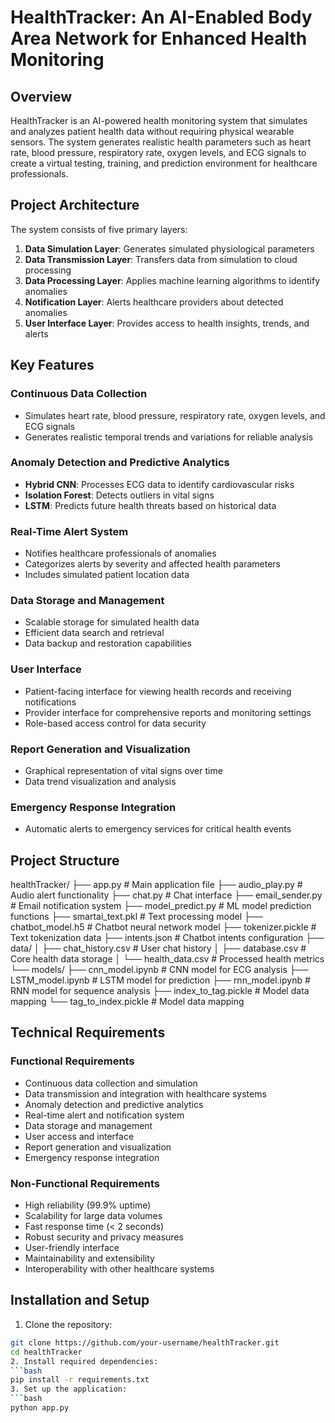 # HealthTracker: An AI-Enabled Body Area Network for Enhanced Health Monitoring

## Overview

HealthTracker is an AI-powered health monitoring system that simulates and analyzes patient health data without requiring physical wearable sensors. The system generates realistic health parameters such as heart rate, blood pressure, respiratory rate, oxygen levels, and ECG signals to create a virtual testing, training, and prediction environment for healthcare professionals.

## Project Architecture

The system consists of five primary layers:

1. **Data Simulation Layer**: Generates simulated physiological parameters
2. **Data Transmission Layer**: Transfers data from simulation to cloud processing
3. **Data Processing Layer**: Applies machine learning algorithms to identify anomalies
4. **Notification Layer**: Alerts healthcare providers about detected anomalies
5. **User Interface Layer**: Provides access to health insights, trends, and alerts

## Key Features

### Continuous Data Collection
- Simulates heart rate, blood pressure, respiratory rate, oxygen levels, and ECG signals
- Generates realistic temporal trends and variations for reliable analysis

### Anomaly Detection and Predictive Analytics
- **Hybrid CNN**: Processes ECG data to identify cardiovascular risks
- **Isolation Forest**: Detects outliers in vital signs
- **LSTM**: Predicts future health threats based on historical data

### Real-Time Alert System
- Notifies healthcare professionals of anomalies
- Categorizes alerts by severity and affected health parameters
- Includes simulated patient location data

### Data Storage and Management
- Scalable storage for simulated health data
- Efficient data search and retrieval
- Data backup and restoration capabilities

### User Interface
- Patient-facing interface for viewing health records and receiving notifications
- Provider interface for comprehensive reports and monitoring settings
- Role-based access control for data security

### Report Generation and Visualization
- Graphical representation of vital signs over time
- Data trend visualization and analysis

### Emergency Response Integration
- Automatic alerts to emergency services for critical health events

## Project Structure
healthTracker/
├── app.py                   # Main application file
├── audio_play.py            # Audio alert functionality
├── chat.py                  # Chat interface
├── email_sender.py          # Email notification system
├── model_predict.py         # ML model prediction functions
├── smartai_text.pkl         # Text processing model
├── chatbot_model.h5         # Chatbot neural network model
├── tokenizer.pickle         # Text tokenization data
├── intents.json             # Chatbot intents configuration
├── data/
│   ├── chat_history.csv     # User chat history
│   ├── database.csv         # Core health data storage
│   └── health_data.csv      # Processed health metrics
└── models/
├── cnn_model.ipynb      # CNN model for ECG analysis
├── LSTM_model.ipynb     # LSTM model for prediction
├── rnn_model.ipynb      # RNN model for sequence analysis
├── index_to_tag.pickle  # Model data mapping
└── tag_to_index.pickle  # Model data mapping

## Technical Requirements

### Functional Requirements
- Continuous data collection and simulation
- Data transmission and integration with healthcare systems
- Anomaly detection and predictive analytics
- Real-time alert and notification system
- Data storage and management
- User access and interface
- Report generation and visualization
- Emergency response integration

### Non-Functional Requirements
- High reliability (99.9% uptime)
- Scalability for large data volumes
- Fast response time (< 2 seconds)
- Robust security and privacy measures
- User-friendly interface
- Maintainability and extensibility
- Interoperability with other healthcare systems

## Installation and Setup

1. Clone the repository:
```bash
git clone https://github.com/your-username/healthTracker.git
cd healthTracker
2. Install required dependencies:
```bash
pip install -r requirements.txt
3. Set up the application:
```bash
python app.py
